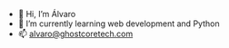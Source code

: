 - 👋 Hi, I’m Álvaro
- 🌱 I’m currently learning web development and Python
- 📫 alvaro@ghostcoretech.com

